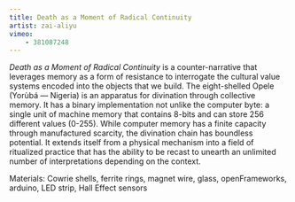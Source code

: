 ```yaml
---
title: Death as a Moment of Radical Continuity
artist: zai-aliyu
vimeo:
    - 381087248
---
```

*Death as a Moment of Radical Continuity* is a counter-narrative that leverages memory as a form of resistance to interrogate the cultural value systems encoded into the objects that we build. The eight-shelled Opele (Yorùbá — Nigeria) is an apparatus for divination through collective memory. It has a binary implementation not unlike the computer byte: a single unit of machine memory that contains 8-bits and can store 256 different values (0-255). While computer memory has a finite capacity through manufactured scarcity, the divination chain has boundless potential. It extends itself from a physical mechanism into a field of ritualized practice that has the ability to be recast to unearth an unlimited number of interpretations depending on the context.  

Materials: Cowrie shells, ferrite rings, magnet wire, glass, openFrameworks, arduino, LED strip, Hall Effect sensors